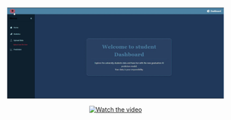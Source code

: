 [![Watch the video](Home.jpg)]([https://www.youtube.com/watch?v=YOUR_VIDEO_ID](https://youtu.be/_-nfymRYi8o))

<p align="center">
  <a href="https://www.youtube.com/watch?v=dQw4w9WgXcQ">
    <img src="video-thumbnail.png" alt="Watch the video" width="600"/>
  </a>
</p>

